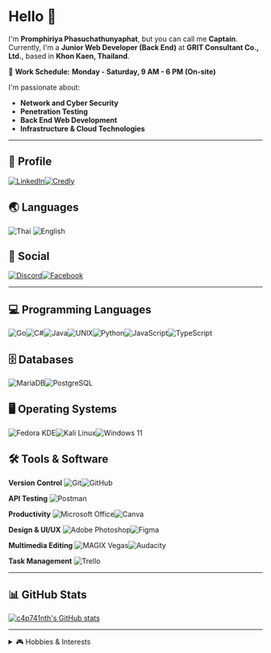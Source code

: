 # **Hello 👋**

I'm **Promphiriya Phasuchathunyaphat**, but you can call me **Captain**.  
Currently, I'm a **Junior Web Developer (Back End)** at **GRIT Consultant Co., Ltd.**, based in **Khon Kaen, Thailand**.

💼 **Work Schedule:** **Monday - Saturday, 9 AM - 6 PM (On-site)**

I'm passionate about:
- **Network and Cyber Security**
- **Penetration Testing**
- **Back End Web Development**
- **Infrastructure & Cloud Technologies**

---

## **📌 Profile**
[![LinkedIn](https://img.shields.io/badge/LinkedIn-%230077B5.svg?style=for-the-badge&logo=linkedin&logoColor=white)](https://www.linkedin.com/in/promphiriya-phasuchathunyaphat)[![Credly](https://img.shields.io/badge/Credly-DD6328.svg?style=for-the-badge&logo=credly&logoColor=white)](https://www.credly.com/users/promphiriya-phasuchathunyaphat)

## **🌏 Languages**
![Thai](https://img.shields.io/badge/Thai-Native-%2300599C.svg?style=for-the-badge&logo=google-translate&logoColor=white)
![English](https://img.shields.io/badge/English-B1-%2300599C.svg?style=for-the-badge&logo=google-translate&logoColor=white)  

## **📱 Social**
[![Discord](https://img.shields.io/badge/Discord-%235865F2.svg?style=for-the-badge&logo=discord&logoColor=white)](https://discordapp.com/users/311453367371038721)[![Facebook](https://img.shields.io/badge/Facebook-1877F2?style=for-the-badge&logo=facebook&logoColor=white)](https://www.facebook.com/c4p741nth (Promphiriya Phasuchathunyaphat))

---

## **💻 Programming Languages**
![Go](https://img.shields.io/badge/Go-%2300ADD8.svg?style=for-the-badge&logo=go&logoColor=white)![C#](https://img.shields.io/badge/C%23-%23239120.svg?style=for-the-badge&logo=csharp&logoColor=white)![Java](https://img.shields.io/badge/Java-%23ED8B00.svg?style=for-the-badge&logo=openjdk&logoColor=white)![UNIX](https://img.shields.io/badge/UNIX-000000?style=for-the-badge)![Python](https://img.shields.io/badge/python-3670A0?style=for-the-badge&logo=python&logoColor=ffdd54)![JavaScript](https://img.shields.io/badge/javascript-%23323330.svg?style=for-the-badge&logo=javascript&logoColor=%23F7DF1E)![TypeScript](https://img.shields.io/badge/typescript-%23007ACC.svg?style=for-the-badge&logo=typescript&logoColor=white)

## **🗄️ Databases**
![MariaDB](https://img.shields.io/badge/MariaDB-003545?style=for-the-badge&logo=mariadb&logoColor=white)![PostgreSQL](https://img.shields.io/badge/PostgreSQL-%23316192.svg?style=for-the-badge&logo=postgresql&logoColor=white)  

## **🖥️ Operating Systems**
![Fedora KDE](https://img.shields.io/badge/Fedora%20KDE-294172?style=for-the-badge&logo=fedora&logoColor=white)![Kali Linux](https://img.shields.io/badge/Kali%20Linux-B14B91?style=for-the-badge&logo=kalilinux&logoColor=white)![Windows 11](https://img.shields.io/badge/Windows%2011-%230079d5.svg?style=for-the-badge&logo=Windows%2011&logoColor=white)  


## **🛠️ Tools & Software**
**Version Control**
![Git](https://img.shields.io/badge/Git-%23F05032.svg?style=for-the-badge&logo=git&logoColor=white)![GitHub](https://img.shields.io/badge/GitHub-%23181717.svg?style=for-the-badge&logo=github&logoColor=white)

**API Testing**
![Postman](https://img.shields.io/badge/Postman-FF6C37?style=for-the-badge&logo=postman&logoColor=white)

**Productivity**
![Microsoft Office](https://img.shields.io/badge/Microsoft%20Office-D83B01?style=for-the-badge&logo=microsoft-office&logoColor=white)![Canva](https://img.shields.io/badge/Canva-65C7CE?style=for-the-badge&logo=canva&logoColor=FFFFFF)

**Design & UI/UX**
![Adobe Photoshop](https://img.shields.io/badge/Adobe%20Photoshop-31A8FF?style=for-the-badge&logo=adobe-photoshop&logoColor=white)![Figma](https://img.shields.io/badge/Figma-F24E1E?style=for-the-badge&logo=figma&logoColor=white)

**Multimedia Editing**
![MAGIX Vegas](https://img.shields.io/badge/MAGIX%20Vegas-008AFF?style=for-the-badge&logo=vegas&logoColor=white)![Audacity](https://img.shields.io/badge/Audacity-0000CC?style=for-the-badge&logo=audacity&logoColor=white)

**Task Management**
![Trello](https://img.shields.io/badge/Trello-0052CC?style=for-the-badge&logo=trello&logoColor=white)  

---

## **📊 GitHub Stats**
[![c4p741nth's GitHub stats](https://github-readme-stats-39k1kuu0p-c4p741ns-projects.vercel.app/api?show_icons=true&username=c4p741nth&theme=dark&include_all_commits=true)](https://github.com/anuraghazra/github-readme-stats)

---
<details>
  <summary>🎮 Hobbies & Interests</summary>


## **🎮 Hobbies & Interests**

- **Exploring cybersecurity & ethical hacking** 🔐

### 🎵 **Rhythm Games / VSRG**
  
  [![osu!](https://img.shields.io/badge/osu!-FF66AA?style=for-the-badge&logo=osu!&logoColor=white)](https://osu.ppy.sh/users/7892722 (C4P741N)) modes: **osu! / Taiko / Catch the Beat / Mania** (*4K main, 7K secondary*) 

### 🔫 **FPS / Tactical Shooters**  
[![Valorant](https://img.shields.io/badge/Valorant-D14836?style=for-the-badge&logo=valorant&logoColor=white)](# "C4P741N#3625")[![Counter-Strike](https://img.shields.io/badge/CS2-000000?style=for-the-badge&logo=counter-strike&logoColor=white)](https://steamcommunity.com/id/c4p741nth/ (C4P741N))![Strinova](https://img.shields.io/badge/Strinova-FF6C37?style=for-the-badge&logo=strinova&logoColor=white (5478807))[![Battlefield](https://img.shields.io/badge/Battlefield%201-003545?style=for-the-badge&logo=ea&logoColor=white)](## "CPT.CAPTAIN")[![Delta Force](https://img.shields.io/badge/Delta%20Force-005F73?style=for-the-badge&logo=ghost&logoColor=white)](https://steamcommunity.com/id/c4p741nth/ (C4P741N))

### 🎯 **Battle Royale**  
[![PUBG](https://img.shields.io/badge/PUBG-FF9933?style=for-the-badge&logo=pubg&logoColor=white)](#)[![BloodStrike](https://img.shields.io/badge/BloodStrike-800000?style=for-the-badge&logo=battlefield&logoColor=white)](#)[![Farlight 84](https://img.shields.io/badge/Farlight%2084-4A90E2?style=for-the-badge&logo=gamepad&logoColor=white)](#)  

### 🖱️ **MOBA**
[![Honor of Kings](https://img.shields.io/badge/Honor%20of%20Kings-DAA520?style=for-the-badge&logo=honorofkings&logoColor=white)](#)[![RoV](https://img.shields.io/badge/RoV-9400D3?style=for-the-badge&logo=arenaofvalor&logoColor=white)](#)
[![League of Legends](https://img.shields.io/badge/League%20of%20Legends-0A1428?style=for-the-badge&logo=league-of-legends&logoColor=yellow)](## "C4P741N#3625")[![Teamfight Tactics](https://img.shields.io/badge/Teamfight%20Tactics-1D4F91?style=for-the-badge&logo=teamfight-tactics&logoColor=white)](## "C4P741N#3625")


### **🎵 Music**
[![Tidal](https://img.shields.io/badge/Tidal-000000?style=for-the-badge&logo=tidal&logoColor=white)](https://listen.tidal.com/user/199905241 (C4P741N))[![ListenBrainz](https://img.shields.io/badge/ListenBrainz-0000FF?style=for-the-badge&logo=musicbrainz&logoColor=orange)](https://listenbrainz.org/user/c4p741nth/ (C4P741N))
</details>
